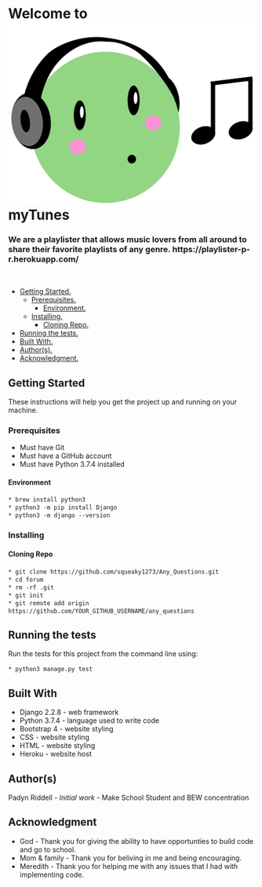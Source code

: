 <!-- # Playlister
https://github.com/squeaky1273/Playlister/blob/master/proposal.md
<br> -->
# Welcome to ![width=100px height=75px](https://raw.githubusercontent.com/squeaky1273/Playlister/master/playlist/static/playlist/logo.png) myTunes 
<h3>We are a playlister that allows music lovers from all around to share their favorite playlists of any genre. https://playlister-p-r.herokuapp.com/ </h3>
<br>

* [ Getting Started. ](#start)
    * [ Prerequisites. ](#pre)
        * [ Environment. ](#env)
    * [ Installing. ](#install)
        * [ Cloning Repo. ](#clone)
* [ Running the tests. ](#test)
* [ Built With. ](#built)
* [ Author(s). ](#author(s))
* [ Acknowledgment. ](#credit)

<a name="start"></a>
## Getting Started

These instructions will help you get the project up and running on your machine.

<a name="pre"></a>
<h3>Prerequisites</h3>

* Must have Git
* Must have a GitHub account
* Must have Python 3.7.4 installed

<a name="env"></a>
<h4>Environment</h4>

    * brew install python3
    * python3 -m pip install Django
    * python3 -m django --version

<a name="install"></a>
<h3>Installing</h3>

<a name="clone"></a>
<h4>Cloning Repo</h4>

    * git clone https://github.com/squeaky1273/Any_Questions.git
    * cd forum
    * rm -rf .git
    * git init
    * git remote add origin https://github.com/YOUR_GITHUB_USERNAME/any_questions

<a name="test"></a>
## Running the tests

Run the tests for this project from the command line using:

    * python3 manage.py test

<a name="built"></a>
## Built With

* Django 2.2.8 - web framework
* Python 3.7.4 - language used to write code
* Bootstrap 4 - website styling
* CSS -  website styling
* HTML - website styling
* Heroku - website host

<a name="author(s)"></a>
## Author(s)

Padyn Riddell - <i>Initial work</i> - Make School Student and BEW concentration

<a name="credit"></a>
## Acknowledgment

* God - Thank you for giving the ability to have opportunties to build code and go to school.
* Mom & family - Thank you for beliving in me and being encouraging.
* Meredith - Thank you for helping me with any issues that I had with implementing code.
 